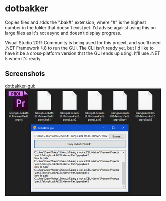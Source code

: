# dotbakker
Copies files and adds the ".bak#" extension, where "#" is the highest number in the folder that doesn't exist yet. I'd advise against using this on large files as it's not async and doesn't display progress.

Visual Studio 2019 Community is being used for this project, and you'll need .NET Framework 4.8 to run the GUI. The CLI isn't ready yet, but I'd like to have it be a cross-platform version that the GUI ends up using. It'll use .NET 5 when it's ready.

## Screenshots
dotbakker-gui:<br>
![](/docs/images/dotbakker-gui_screenshot.png?raw=true)
